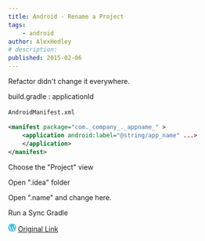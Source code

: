 ```yaml
---
title: Android - Rename a Project
tags:
    - android
author: AlexHedley
# description: 
published: 2015-02-06
---
```


Refactor didn't change it everywhere.

build.gradle : applicationId

`AndroidManifest.xml`

```xml
<manifest package="com._company_._appname_" >
    <application android:label="@string/app_name" ...>
    </application>
</manifest>
```

Choose the "Project" view

Open ".idea" folder

Open ".name" and change here.

Run a Sync Gradle

![Wordpress](../images/wordpress.png "Wordpress") [Original Link](https://alexhedley.wordpress.com/2015/02/06/android-rename-a-project/)
